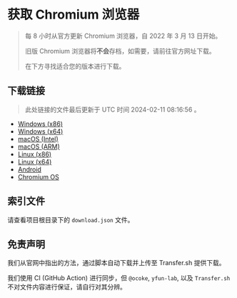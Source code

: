 # 获取 Chromium 浏览器

> 每 8 小时从官方更新 Chromium 浏览器，自 2022 年 3 月 13 日开始。
> 
> 旧版 Chromium 浏览器将**不会**存档，如需要，请前往官方网址下载。
>
> 在下方寻找适合您的版本进行下载。

## 下载链接

> 此处链接的文件最后更新于 UTC 时间 2024-02-11 08:16:56
。

- [Windows (x86)](https://transfer.sh/eSMLoDMoWR/Win.zip)
- [Windows (x64)](https://transfer.sh/WiMspBceeQ/Win_x64.zip)
- [macOS (Intel)](https://transfer.sh/5XO3pFD7eI/Mac.zip)
- [macOS (ARM)](https://transfer.sh/NYA9u6XEMs/Mac_Arm.zip)
- [Linux (x86)](https://transfer.sh/hAfNN0UvNG/Linux.zip)
- [Linux (x64)](https://transfer.sh/kTY9nHp6tn/Linux_x64.zip)
- [Android](https://transfer.sh/kIqJUaG8h5/Android.zip)
- [Chromium OS](https://transfer.sh/naVjgNAD4I/Linux_ChromiumOS_Full.zip)

## 索引文件

请查看项目根目录下的 `download.json` 文件。

## 免责声明

我们从官网中指出的方法，通过脚本自动下载并上传至 Transfer.sh 提供下载。

我们使用 CI (GitHub Action) 进行同步，但 `@ocoke`, `yfun-lab`, 以及 `Transfer.sh` 不对文件内容进行保证，请自行对其分辨。
